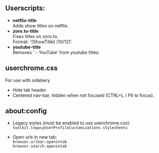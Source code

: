 ## Userscripts:
* **netflix-title**<br/>
  Adds show titles on netflix.
* **zoro.to-title**<br/>
Fixes titles on zoro.to.<br/>
Format: '{ShowTitle} [10/12]'.
* **youtube-title**<br/>
  Removes ' - YouTube' from youtube titles.
  
## userchrome.css
For use with sidebery
* Hide tab header.
* Centered nav-bar, hidden when not focused (CTRL+L / F6 to focus).

## about:config

* Legacy styles (must be enabled to use userchrome.css):\
  `toolkit.legacyUserProfileCustomizations.stylesheets`

* Open urls in new tab:\
  `browser.urlbar.openintab`\
  `browser.search.openintab`